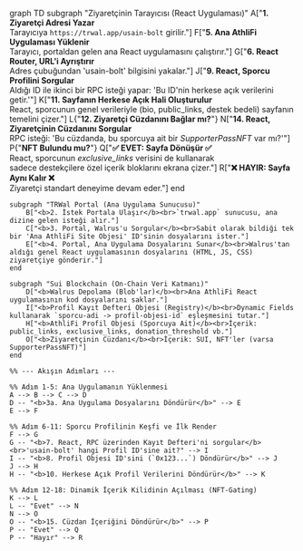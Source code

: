 graph TD
    subgraph "Ziyaretçinin Tarayıcısı (React Uygulaması)"
        A["<b>1. Ziyaretçi Adresi Yazar</b><br>Tarayıcıya `https://trwal.app/usain-bolt` girilir."]
        F["<b>5. Ana AthliFi Uygulaması Yüklenir</b><br>Tarayıcı, portaldan gelen ana React uygulamasını çalıştırır."]
        G["<b>6. React Router, URL'i Ayrıştırır</b><br>Adres çubuğundan 'usain-bolt' bilgisini yakalar."]
        J["<b>9. React, Sporcu Profilini Sorgular</b><br>Aldığı ID ile ikinci bir RPC isteği yapar: 'Bu ID'nin herkese açık verilerini getir.'"]
        K["<b>11. Sayfanın Herkese Açık Hali Oluşturulur</b><br>React, sporcunun genel verileriyle (bio, public_links, destek bedeli) sayfanın temelini çizer."]
        L{"<b>12. Ziyaretçi Cüzdanını Bağlar mı?</b>"}
        N["<b>14. React, Ziyaretçinin Cüzdanını Sorgular</b><br>RPC isteği: 'Bu cüzdanda, bu sporcuya ait bir <i>SupporterPassNFT</i> var mı?'"]
        P{"<b>NFT Bulundu mu?</b>"}
        Q["<b>✅ EVET: Sayfa Dönüşür ✅</b><br>React, sporcunun <i>exclusive_links</i> verisini de kullanarak<br>sadece destekçilere özel içerik bloklarını ekrana çizer."]
        R["<b>❌ HAYIR: Sayfa Aynı Kalır ❌</b><br>Ziyaretçi standart deneyime devam eder."]
    end

    subgraph "TRWal Portal (Ana Uygulama Sunucusu)"
        B["<b>2. İstek Portala Ulaşır</b><br>`trwal.app` sunucusu, ana dizine gelen isteği alır."]
        C["<b>3. Portal, Walrus'u Sorgular</b><br>Sabit olarak bildiği tek bir 'Ana AthliFi Site Objesi' ID'sinin dosyalarını ister."]
        E["<b>4. Portal, Ana Uygulama Dosyalarını Sunar</b><br>Walrus'tan aldığı genel React uygulamasının dosyalarını (HTML, JS, CSS) ziyaretçiye gönderir."]
    end

    subgraph "Sui Blockchain (On-Chain Veri Katmanı)"
        D["<b>Walrus Depolama (Blob'lar)</b><br>Ana AthliFi React uygulamasının kod dosyalarını saklar."]
        I["<b>Profil Kayıt Defteri Objesi (Registry)</b><br>Dynamic Fields kullanarak `sporcu-adi -> profil-objesi-id` eşleşmesini tutar."]
        H["<b>AthliFi Profil Objesi (Sporcuya Ait)</b><br>İçerik: public_links, exclusive_links, donation_threshold vb."]
        O["<b>Ziyaretçinin Cüzdanı</b><br>İçerik: SUI, NFT'ler (varsa SupporterPassNFT)"]
    end

    %% --- Akışın Adımları ---

    %% Adım 1-5: Ana Uygulamanın Yüklenmesi
    A --> B --> C --> D
    D -- "<b>3a. Ana Uygulama Dosyalarını Döndürür</b>" --> E
    E --> F

    %% Adım 6-11: Sporcu Profilinin Keşfi ve İlk Render
    F --> G
    G -- "<b>7. React, RPC üzerinden Kayıt Defteri'ni sorgular</b><br>'usain-bolt' hangi Profil ID'sine ait?" --> I
    I -- "<b>8. Profil Objesi ID'sini (`0x123...`) Döndürür</b>" --> J
    J --> H
    H -- "<b>10. Herkese Açık Profil Verilerini Döndürür</b>" --> K

    %% Adım 12-18: Dinamik İçerik Kilidinin Açılması (NFT-Gating)
    K --> L
    L -- "Evet" --> N
    N --> O
    O -- "<b>15. Cüzdan İçeriğini Döndürür</b>" --> P
    P -- "Evet" --> Q
    P -- "Hayır" --> R